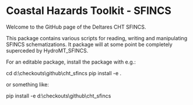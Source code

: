 # Coastal Hazards Toolkit - SFINCS

Welcome to the GitHub page of the Deltares CHT SFINCS.

This package contains various scripts for reading, writing and manipulating SFINCS schematizations. It package will at some point be completely superceded by HydroMT_SFINCS.

For an editable package, install the package with e.g.:

cd d:\checkouts\github\cht_sfincs
pip install -e .

or something like:

pip install -e d:\checkouts\github\cht_sfincs
